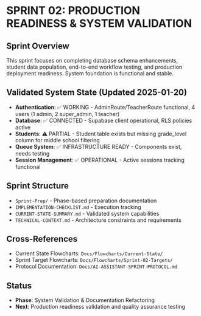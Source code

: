 # SPRINT 02: PRODUCTION READINESS & SYSTEM VALIDATION

## Sprint Overview
This sprint focuses on completing database schema enhancements, student data population, end-to-end workflow testing, and production deployment readiness. System foundation is functional and stable.

## Validated System State (Updated 2025-01-20)
- **Authentication**: ✅ WORKING - AdminRoute/TeacherRoute functional, 4 users (1 admin, 2 super_admin, 1 teacher)
- **Database**: ✅ CONNECTED - Supabase client operational, RLS policies active
- **Students**: ⚠️ PARTIAL - Student table exists but missing grade_level column for middle school filtering
- **Queue System**: ✅ INFRASTRUCTURE READY - Components exist, needs testing
- **Session Management**: ✅ OPERATIONAL - Active sessions tracking functional

## Sprint Structure
- `Sprint-Prep/` - Phase-based preparation documentation
- `IMPLEMENTATION-CHECKLIST.md` - Execution tracking
- `CURRENT-STATE-SUMMARY.md` - Validated system capabilities
- `TECHNICAL-CONTEXT.md` - Architecture constraints and requirements

## Cross-References
- Current State Flowcharts: `Docs/Flowcharts/Current-State/`
- Sprint Target Flowcharts: `Docs/Flowcharts/Sprint-02-Targets/`
- Protocol Documentation: `Docs/AI-ASSISTANT-SPRINT-PROTOCOL.md`

## Status
- **Phase**: System Validation & Documentation Refactoring
- **Next**: Production readiness validation and quality assurance testing